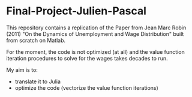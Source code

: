 # Final-Project-Julien-Pascal

This repository contains a replication of the Paper from Jean Marc Robin (2011) "On the Dynamics of Unemployment and Wage Distribution" built from scratch on Matlab.

For the moment, the code is not optimized (at all) and the value function iteration procedures to solve for the wages takes decades to run.

My aim is to:
- translate it to Julia
- optimize the code (vectorize the value function iterations)


